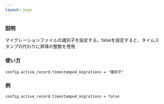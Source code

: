 ```yaml
---
layout: page
---
```

### 説明
マイグレーションファイルの識別子を設定する。falseを設定すると、タイムスタンプの代わりに昇降の整数を使用

### 使い方
    config.active_record.timestamped_migrations = "識別子"

### 例
    config.active_record.timestamped_migrations = false